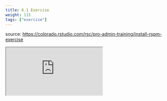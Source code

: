 ```yaml
---
title: 6.1 Exercise
weight: 115
tags: ["exercise"]
---
```


source: https://colorado.rstudio.com/rsc/pro-admin-training/install-rspm-exercise

<div class="responsive-container-learnr">
  <div class="cssload-loader">
    <div class="cssload-inner cssload-one"></div>
    <div class="cssload-inner cssload-two"></div>
    <div class="cssload-inner cssload-three"></div>
  </div>
  <iframe 
    src="https://colorado.rstudio.com/rsc/pro-admin-training/install-rspm-exercise" 
    gesture="media"  allowfullscreen>
  </iframe>
</div>



